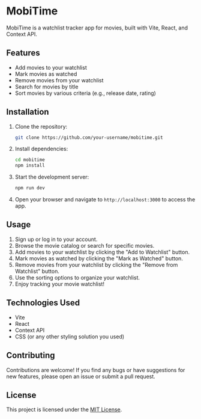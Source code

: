 # MobiTime

MobiTime is a watchlist tracker app for movies, built with Vite, React, and Context API.

## Features

- Add movies to your watchlist
- Mark movies as watched
- Remove movies from your watchlist
- Search for movies by title
- Sort movies by various criteria (e.g., release date, rating)

## Installation

1. Clone the repository:

   ```bash
   git clone https://github.com/your-username/mobitime.git
   ```

2. Install dependencies:

   ```bash
   cd mobitime
   npm install
   ```

3. Start the development server:

   ```bash
   npm run dev
   ```

4. Open your browser and navigate to `http://localhost:3000` to access the app.

## Usage

1. Sign up or log in to your account.
2. Browse the movie catalog or search for specific movies.
3. Add movies to your watchlist by clicking the "Add to Watchlist" button.
4. Mark movies as watched by clicking the "Mark as Watched" button.
5. Remove movies from your watchlist by clicking the "Remove from Watchlist" button.
6. Use the sorting options to organize your watchlist.
7. Enjoy tracking your movie watchlist!

## Technologies Used

- Vite
- React
- Context API
- CSS (or any other styling solution you used)

## Contributing

Contributions are welcome! If you find any bugs or have suggestions for new features, please open an issue or submit a pull request.

## License

This project is licensed under the [MIT License](LICENSE).
